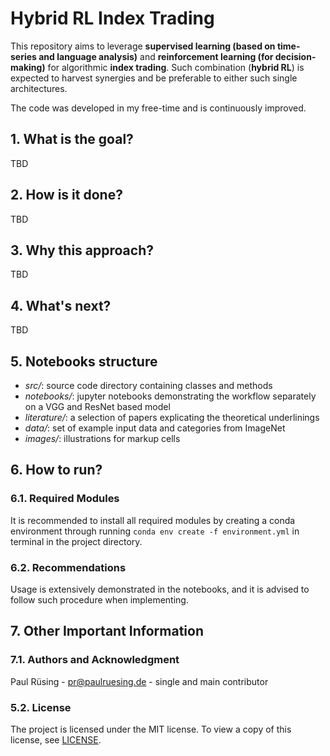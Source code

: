 # Hybrid RL Index Trading

This repository aims to leverage **supervised learning (based on time-series and language analysis)** and **reinforcement
learning (for decision-making)** for algorithmic **index trading**. Such combination (**hybrid RL**) is expected to harvest
synergies and be preferable to either such single architectures.

The code was developed in my free-time and is continuously improved.


## 1. What is the goal?
TBD

## 2. How is it done?
TBD

## 3. Why this approach?
TBD

## 4. What's next?
TBD

## 5. Notebooks structure
- *src/*: source code directory containing classes and methods
- *notebooks/*: jupyter notebooks demonstrating the workflow separately on a VGG and ResNet based model
- *literature/*: a selection of papers explicating the theoretical underlinings
- *data/*: set of example input data and categories from ImageNet
- *images/*: illustrations for markup cells

## 6. How to run?
### 6.1. Required Modules
It is recommended to install all required modules by creating a conda environment through running
`conda env create -f environment.yml`
in terminal in the project directory.

### 6.2. Recommendations
Usage is extensively demonstrated in the notebooks, and it is advised to follow such procedure when implementing.

## 7. Other Important Information
### 7.1. Authors and Acknowledgment
Paul Rüsing - pr@paulruesing.de - single and main contributor

### 5.2. License
The project is licensed under the MIT license. To view a copy of this license, see [LICENSE](https://github.com/paulruesing/lrp-xai-pytorch?tab=MIT-1-ov-file).

